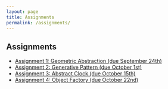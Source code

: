 ```yaml
---
layout: page
title: Assignments
permalink: /assignments/
---
```


## Assignments

- [Assignment 1: Geometric Abstraction (due September 24th)](../assignment1/)
- [Assignment 2: Generative Pattern (due October 1st)](../assignment2/)
- [Assignment 3: Abstract Clock (due October 15th)](../assignment3/)
- [Assignment 4: Object Factory (due October 22nd)](../assignment4)